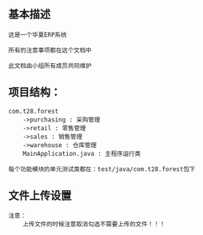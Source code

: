 ## 基本描述

    这是一个华夏ERP系统

    所有的注意事项都在这个文档中

    此文档由小组所有成员共同维护


## 项目结构：
    com.t28.forest
        ->purchasing : 采购管理
        ->retail : 零售管理
        ->sales : 销售管理
        ->warehouse : 仓库管理
        MainApplication.java : 主程序运行类
    
    每个功能模块的单元测试类都在：test/java/com.t28.forest包下

## 文件上传设置
    注意：
        上传文件的时候注意取消勾选不需要上传的文件！！！
    

